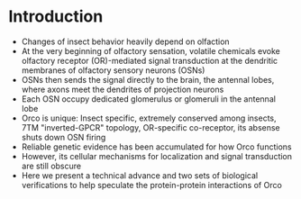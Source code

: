 # Introduction
* Changes of insect behavior heavily depend on olfaction
* At the very beginning of olfactory sensation, volatile chemicals evoke olfactory receptor (OR)-mediated signal transduction at the dendritic membranes of olfactory sensory neurons (OSNs)
* OSNs then sends the signal directly to the brain, the antennal lobes, where axons meet the dendrites of projection neurons
* Each OSN occupy dedicated glomerulus or glomeruli in the antennal lobe
* Orco is unique: Insect specific, extremely conserved among insects, 7TM "inverted-GPCR" topology, OR-specific co-receptor, its absense shuts down OSN firing
* Reliable genetic evidence has been accumulated for how Orco functions
* However, its cellular mechanisms for localization and signal transduction are still obscure
* Here we present a technical advance and two sets of biological verifications to help speculate the protein-protein interactions of Orco

